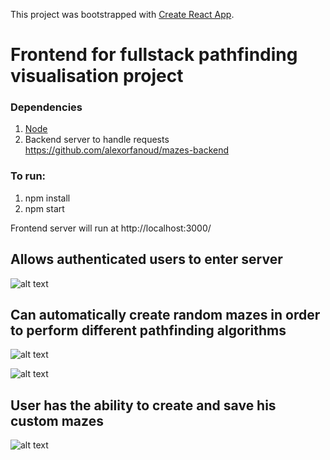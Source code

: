 This project was bootstrapped with [Create React App](https://github.com/facebook/create-react-app).

# Frontend for fullstack pathfinding visualisation project
### Dependencies
1. [Node](https://github.com/nodejs/node)
2. Backend server to handle requests https://github.com/alexorfanoud/mazes-backend

### To run:
1. npm install
2. npm start

Frontend server will run at http://localhost:3000/

## Allows authenticated users to enter server
![alt text](https://github.com/alexorfanoud/mazes-frontend/src/common/images/LoginPage.png "PlayPage")

## Can automatically create random mazes in order to perform different pathfinding algorithms
![alt text](https://github.com/alexorfanoud/mazes-frontend/src/common/images/PlayPage.png "PlayPage")

![alt text](https://github.com/alexorfanoud/mazes-frontend/src/common/images/BFS_SOL.png "PlayPage")

## User has the ability to create and save his custom mazes
![alt text](https://github.com/alexorfanoud/mazes-frontend/src/common/images/Create.png "PlayPage")


